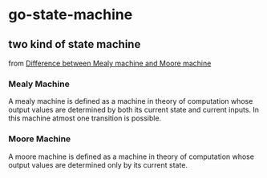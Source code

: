 # go-state-machine

## two kind of state machine
from [Difference between Mealy machine and Moore machine](https://www.geeksforgeeks.org/difference-between-mealy-machine-and-moore-machine/)

### Mealy Machine
 A mealy machine is defined as a machine in theory of computation whose output values are determined by both its current state and current inputs. In this machine atmost one transition is possible.


### Moore Machine
 A moore machine is defined as a machine in theory of computation whose output values are determined only by its current state.
